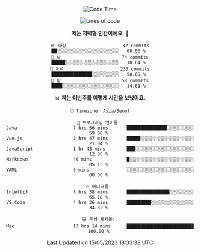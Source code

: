 <div align='center'>

<!--START_SECTION:waka-->
![Code Time](http://img.shields.io/badge/Code%20Time-7%20hrs%2046%20mins-blue)

![Lines of code](https://img.shields.io/badge/%EC%A0%80%EB%8A%94%20%EC%97%AC%ED%83%9C%EA%B9%8C%EC%A7%80%20-172.1%20thousand%20%EC%A4%84%EC%9D%98%20%EC%BD%94%EB%93%9C%EB%A5%BC%20%EC%9E%91%EC%84%B1%ED%96%88%EC%96%B4%EC%9A%94.-blue)

**저는 저녁형 인간이에요. 🦉** 

```text
🌞 아침                     32 commits          ██░░░░░░░░░░░░░░░░░░░░░░░   08.06 % 
🌆 낮　                     74 commits          █████░░░░░░░░░░░░░░░░░░░░   18.64 % 
🌃 저녁                     233 commits         ███████████████░░░░░░░░░░   58.69 % 
🌙 밤　                     58 commits          ████░░░░░░░░░░░░░░░░░░░░░   14.61 % 
```


📊 **저는 이번주를 이렇게 시간을 보냈어요.** 

```text
🕑︎ Timezone: Asia/Seoul

💬 프로그래밍 언어들: 
Java                     7 hrs 56 mins       ███████████████░░░░░░░░░░   59.90 % 
Vue.js                   2 hrs 47 mins       █████░░░░░░░░░░░░░░░░░░░░   21.04 % 
JavaScript               1 hr 43 mins        ███░░░░░░░░░░░░░░░░░░░░░░   12.98 % 
Markdown                 40 mins             █░░░░░░░░░░░░░░░░░░░░░░░░   05.13 % 
YAML                     6 mins              ░░░░░░░░░░░░░░░░░░░░░░░░░   00.80 % 

🔥 에디터들: 
IntelliJ                 8 hrs 38 mins       ████████████████░░░░░░░░░   65.18 % 
VS Code                  4 hrs 36 mins       █████████░░░░░░░░░░░░░░░░   34.82 % 

💻 운영 체제들: 
Mac                      13 hrs 14 mins      █████████████████████████   100.00 % 
```


 Last Updated on 15/05/2023 18:33:38 UTC
<!--END_SECTION:waka-->
</div>

